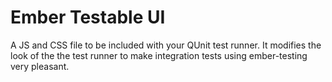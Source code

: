 # Ember Testable UI

A JS and CSS file to be included with your QUnit test runner. It modifies the look of the the test runner to make integration tests using ember-testing very pleasant.
